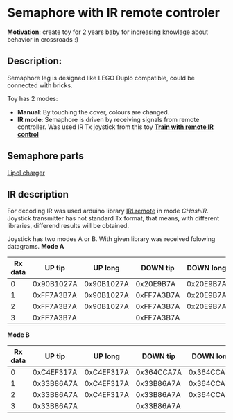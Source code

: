 # Semaphore with IR remote controler

**Motivation**: create toy for 2 years baby for increasing knowlage about behavior in crossroads :)

## Description:
Semaphore leg is designed like LEGO Duplo compatible, could be connected with bricks.

Toy has 2 modes:

- **Manual**: By touching the cover, colours are changed.
- **IR mode**: Semaphore is driven by receiving signals from remote controller. Was used IR Tx joystick from this toy [ **Train with remote IR control**](https://www.lidl-shop.cz/PLAYTIVE-JUNIOR-Vlacek-na-dalkove-ovladani/p100246613)

## Semaphore parts
[Lipol charger](https://www.electroschematics.com/10551/tp4056-lipo-battery-charger-rc-toys/)

## IR description
For decoding IR was used arduino library [IRLremote](https://github.com/NicoHood/IRLremote/blob/master/Readme.md) in mode _CHashIR_. Joystick transmitter has not standard Tx format, that means, with different libraries, differend results will be obtained.

Joystick has two modes A or B. With given library was received folowing datagrams. 
**Mode A**

|Rx data|UP tip	   |UP long   |	DOWN tip  |	DOWN long |
| ---   | -------- | -------- | --------- | --------- |
|0      |0x90B1027A	|0x90B1027A	|0x20E9B7A	|0x20E9B7A|
|1      |0xFF7A3B7A	|0x90B1027A	|0xFF7A3B7A	|0x20E9B7A|
|2      |0xFF7A3B7A	|0x90B1027A	|0xFF7A3B7A	|0x20E9B7A|
|3      |0xFF7A3B7A |           |0xFF7A3B7A|	


**Mode B**

|Rx data|UP tip	   |UP long   |	DOWN tip  |	DOWN long |
| ---   | -------- | -------- | --------- | --------- |
|0      |0xC4EF317A|0xC4EF317A|	0x364CCA7A|	0x364CCA7A|
|1      |0x33B86A7A|0xC4EF317A|	0x33B86A7A| 0x364CCA7A|
|2      |0x33B86A7A|0xC4EF317A|	0x33B86A7A|	0x364CCA7A|
|3      |0x33B86A7A|          | 0x33B86A7A|	          |
